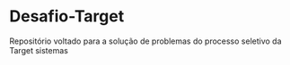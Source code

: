 # Desafio-Target
Repositório voltado para a solução de problemas do processo seletivo da Target sistemas
